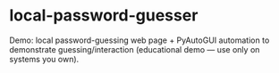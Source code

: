 # local-password-guesser
Demo: local password-guessing web page + PyAutoGUI automation to demonstrate guessing/interaction (educational demo — use only on systems you own).
